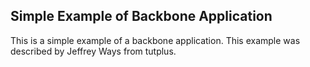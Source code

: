 ## Simple Example of Backbone Application

This is a simple example of a backbone application.
This example was described by Jeffrey Ways from tutplus.
